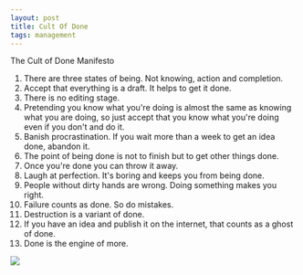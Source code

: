 ```yaml
---
layout: post
title: Cult Of Done
tags: management
---
```

The Cult of Done Manifesto

1. There are three states of being. Not knowing, action and completion.
2. Accept that everything is a draft. It helps to get it done.
3. There is no editing stage.
4. Pretending you know what you're doing is almost the same as knowing what you are doing, so just accept that you know what you're doing even if you don't and do it.
5. Banish procrastination. If you wait more than a week to get an idea done, abandon it.
6. The point of being done is not to finish but to get other things done.
7. Once you're done you can throw it away.
8. Laugh at perfection. It's boring and keeps you from being done.
9. People without dirty hands are wrong. Doing something makes you right.
10. Failure counts as done. So do mistakes.
11. Destruction is a variant of done.
12. If you have an idea and publish it on the internet, that counts as a ghost of done.
13. Done is the engine of more.
 

![]({{site.url}}/img/CultOfDone/cultOfDone.jpg)
